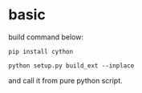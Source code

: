# basic

build command below:

```shell
pip install cython

python setup.py build_ext --inplace
```

and call it from pure python script.
